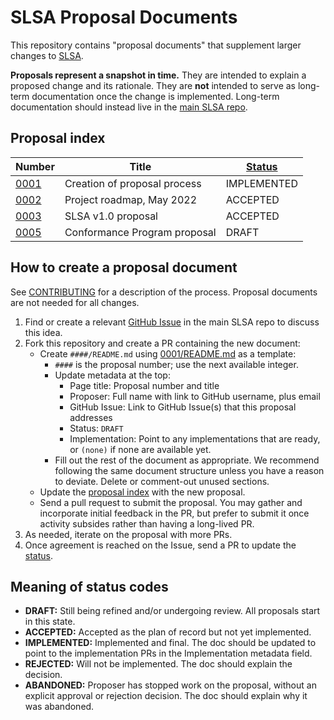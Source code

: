 # SLSA Proposal Documents

This repository contains "proposal documents" that supplement larger changes to
[SLSA].

**Proposals represent a snapshot in time.** They are intended to explain a
proposed change and its rationale. They are **not** intended to serve as
long-term documentation once the change is implemented. Long-term documentation
should instead live in the [main SLSA repo].

## Proposal index

Number                 | Title                        | [Status]
---------------------- | ---------------------------- | -----------
[0001](0001/README.md) | Creation of proposal process | IMPLEMENTED
[0002](0002/README.md) | Project roadmap, May 2022    | ACCEPTED
[0003](0003/README.md) | SLSA v1.0 proposal           | ACCEPTED
[0005](0005/README.md) | Conformance Program proposal | DRAFT

## How to create a proposal document

See [CONTRIBUTING] for a description of the process. Proposal documents are not
needed for all changes.

1.  Find or create a relevant [GitHub Issue] in the main SLSA repo to discuss
    this idea.
2.  Fork this repository and create a PR containing the new document:
    *   Create `####/README.md` using [0001/README.md](0001/README.md) as a
        template:
        *   `####` is the proposal number; use the next available integer.
        *   Update metadata at the top:
            *   Page title: Proposal number and title
            *   Proposer: Full name with link to GitHub username, plus email
            *   GitHub Issue: Link to GitHub Issue(s) that this proposal
                addresses
            *   Status: `DRAFT`
            *   Implementation: Point to any implementations that are ready, or
                `(none)` if none are available yet.
        *   Fill out the rest of the document as appropriate. We recommend
            following the same document structure unless you have a reason to
            deviate. Delete or comment-out unused sections.
    *   Update the [proposal index] with the new proposal.
    *   Send a pull request to submit the proposal. You may gather and
        incorporate initial feedback in the PR, but prefer to submit it once
        activity subsides rather than having a long-lived PR.
3.  As needed, iterate on the proposal with more PRs.
4.  Once agreement is reached on the Issue, send a PR to update the [status].

## Meaning of status codes

*   **DRAFT:** Still being refined and/or undergoing review. All proposals start
    in this state.
*   **ACCEPTED:** Accepted as the plan of record but not yet implemented.
*   **IMPLEMENTED:** Implemented and final. The doc should be updated to point
    to the implementation PRs in the Implementation metadata field.
*   **REJECTED:** Will not be implemented. The doc should explain the decision.
*   **ABANDONED:** Proposer has stopped work on the proposal, without an
    explicit approval or rejection decision. The doc should explain why it was
    abandoned.

[CONTRIBUTING]: https://github.com/slsa-framework/slsa/blob/main/CONTRIBUTING.md
[SLSA]: https://slsa.dev
[main SLSA repo]: https://github.com/slsa-framework/slsa
[GitHub Issue]: https://github.com/slsa-framework/slsa/issues
[status]: #meaning-of-status-codes
[proposal index]: #proposal-index
